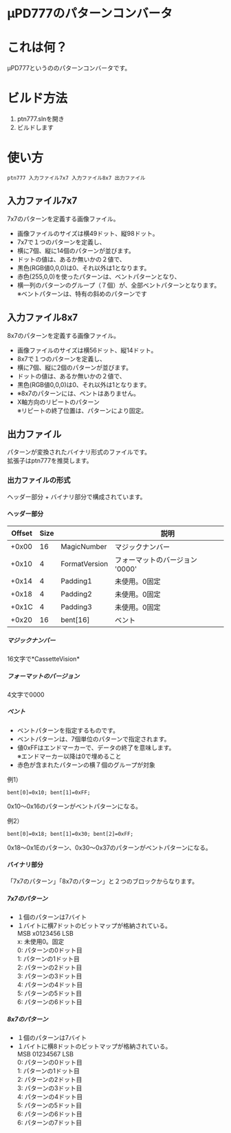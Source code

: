 # μPD777のパターンコンバータ

# これは何？
μPD777というののパターンコンバータです。

# ビルド方法
1. ptn777.slnを開き
2. ビルドします

# 使い方

    ptn777 入力ファイル7x7 入力ファイル8x7 出力ファイル

## 入力ファイル7x7
7x7のパターンを定義する画像ファイル。  

* 画像ファイルのサイズは横49ドット、縦98ドット。
* 7x7で１つのパターンを定義し、
* 横に7個、縦に14個のパターンが並びます。
* ドットの値は、あるか無いかの２値で、
* 黒色(RGB値0,0,0)は0、それ以外は1となります。
* 赤色(255,0,0)を使ったパターンは、ベントパターンとなり、
* 横一列のパターンのグループ（７個）が、全部ベントパターンとなります。  
  ※ベントパターンは、特有の斜めのパターンです

## 入力ファイル8x7
8x7のパターンを定義する画像ファイル。  

* 画像ファイルのサイズは横56ドット、縦14ドット。
* 8x7で１つのパターンを定義し、
* 横に7個、縦に2個のパターンが並びます。
* ドットの値は、あるか無いかの２値で、
* 黒色(RGB値0,0,0)は0、それ以外は1となります。
* ※8x7のパターンには、ベントはありません。
* X軸方向のリピートのパターン  
  ※リピートの終了位置は、パターンにより固定。

## 出力ファイル
パターンが変換されたバイナリ形式のファイルです。  
拡張子はptn777を推奨します。

### 出力ファイルの形式

ヘッダー部分 + バイナリ部分で構成されています。

#### ヘッダー部分

| Offset | Size |   | 説明 |
|---|---|---|---|
| +0x00 |  16  | MagicNumber   | マジックナンバー |
| +0x10 |  4  | FormatVersion | フォーマットのバージョン '0000' |
| +0x14 |  4  | Padding1      | 未使用。0固定 |
| +0x18 |  4  | Padding2      | 未使用。0固定 |
| +0x1C |  4  | Padding3      | 未使用。0固定 |
| +0x20 |  16 | bent[16]      | ベント |

##### マジックナンバー

16文字で\*CassetteVision\*

##### フォーマットのバージョン

4文字で0000

##### ベント

* ベントパターンを指定するものです。
* ベントパターンは、7個単位のパターンで指定されます。
* 値0xFFはエンドマーカーで、データの終了を意味します。  
  ※エンドマーカー以降は0で埋めること
* 赤色が含まれたパターンの横７個のグループが対象

例1）

    bent[0]=0x10; bent[1]=0xFF;  

0x10～0x16のパターンがベントパターンになる。  

例2）

    bent[0]=0x18; bent[1]=0x30; bent[2]=0xFF;
  
0x18～0x1Eのパターン、0x30～0x37のパターンがベントパターンになる。  

#### バイナリ部分

「7x7のパターン」「8x7のパターン」と２つのブロックからなります。

##### 7x7のパターン

* １個のパターンは7バイト
* １バイトに横7ドットのビットマップが格納されている。  
  MSB x0123456 LSB  
    x: 未使用0。固定  
    0: パターンの0ドット目  
    1: パターンの1ドット目  
    2: パターンの2ドット目  
    3: パターンの3ドット目  
    4: パターンの4ドット目  
    5: パターンの5ドット目  
    6: パターンの6ドット目  

##### 8x7のパターン

* １個のパターンは7バイト
* １バイトに横8ドットのビットマップが格納されている。  
  MSB 01234567 LSB  
    0: パターンの0ドット目  
    1: パターンの1ドット目  
    2: パターンの2ドット目  
    3: パターンの3ドット目  
    4: パターンの4ドット目  
    5: パターンの5ドット目  
    6: パターンの6ドット目  
    6: パターンの7ドット目  
